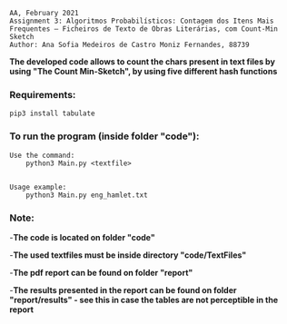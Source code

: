     AA, February 2021
    Assignment 3: Algoritmos Probabilísticos: Contagem dos Itens Mais Frequentes – Ficheiros de Texto de Obras Literárias, com Count-Min Sketch
    Author: Ana Sofia Medeiros de Castro Moniz Fernandes, 88739

**The developed code allows to count the chars present in text files by using "The Count Min-Sketch", by using five different hash functions**

### Requirements:
	
    pip3 install tabulate

### To run the program (inside folder "code"):

    Use the command:
		python3 Main.py <textfile>


    Usage example:
		python3 Main.py eng_hamlet.txt
### Note:

-**The code is located on folder "code"**

-**The used textfiles must be inside directory "code/TextFiles"**

-**The pdf report can be found on folder "report"**

-**The results presented in the report can be found on folder "report/results" - see this in case the tables are not perceptible in the report**
